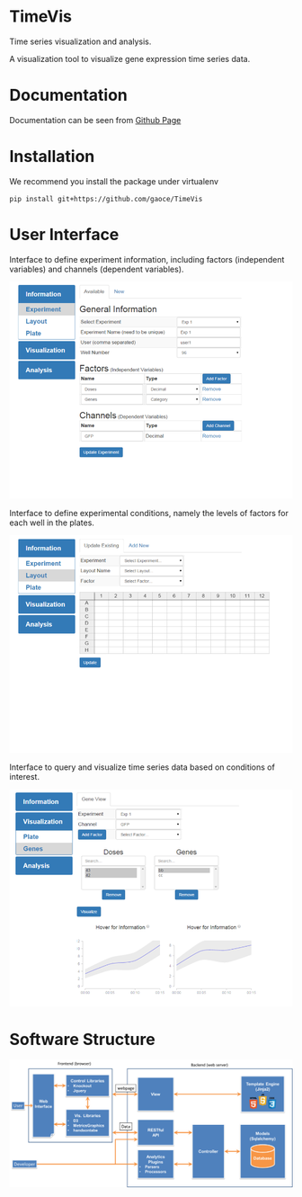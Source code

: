 # TimeVis
Time series visualization and analysis. 

A visualization tool to visualize gene expression time series data.

# Documentation

Documentation can be seen from [Github Page](http://gaoce.github.io/TimeVis)

# Installation

We recommend you install the package under virtualenv

    pip install git+https://github.com/gaoce/TimeVis

# User Interface
Interface to define experiment information, including factors (independent
variables) and channels (dependent variables).

![Experiment Information](/docs/images/experiment.png)

Interface to define experimental conditions, namely the levels of factors for
each well in the plates.

![Layout Information](/docs/images/layout.png)

Interface to query and visualize time series data based on conditions of
interest.

![Visualization](/docs/images/gene_vis.png)

# Software Structure

![Structure](/docs/images/arch.png)

